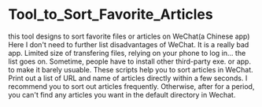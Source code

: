# Tool_to_Sort_Favorite_Articles
this tool designs to sort favorite files or articles on WeChat(a Chinese app)
Here I don't need to further list disadvantages of WeChat. It is a really bad app. Limited size of transfering files, relying on your phone to log in... the list goes on. Sometime, people have to install other third-party exe. or app. to make it barely usuable. 
These scripts help you to sort articles in WeChat. Print out a list of URL and name of articles directly within a few seconds. 
I recommend you to sort out articles frequently. 
Otherwise, after for a period, you can't find any articles you want in the default directory in Wechat. 

